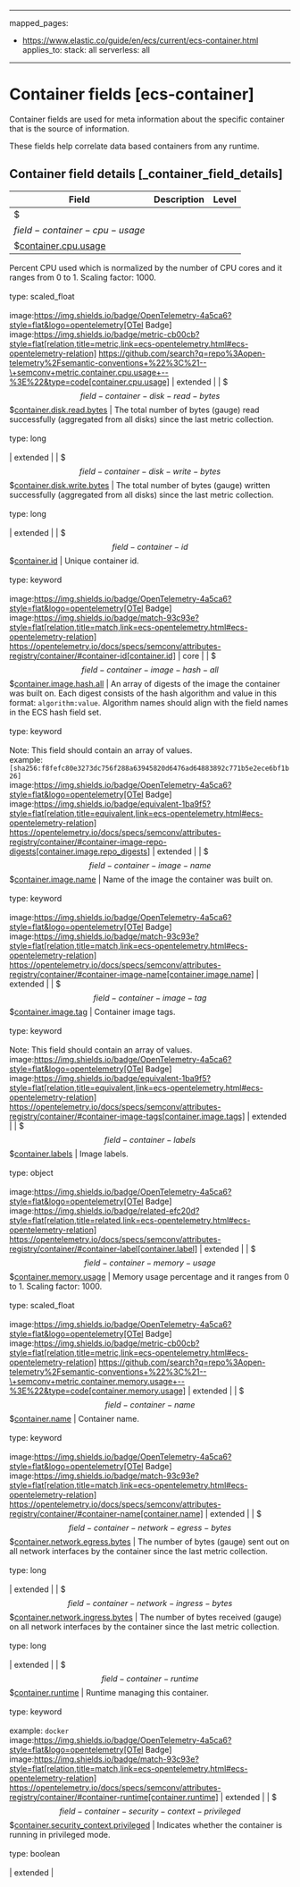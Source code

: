 <!-- This file is automatically generated. Don't edit it manually! -->
---
mapped_pages:
  - https://www.elastic.co/guide/en/ecs/current/ecs-container.html
applies_to:
  stack: all
  serverless: all
---

# Container fields [ecs-container]

Container fields are used for meta information about the specific container that is the source of information.

These fields help correlate data based containers from any runtime.

## Container field details [_container_field_details]

| Field | Description | Level |
| --- | --- | --- |
| $$$field-container-cpu-usage$$$[container.cpu.usage](#field-container-cpu-usage) |
Percent CPU used which is normalized by the number of CPU cores and it ranges from 0 to 1. Scaling factor: 1000.<br><br>type: scaled_float<br><br>
image:https://img.shields.io/badge/OpenTelemetry-4a5ca6?style=flat&logo=opentelemetry[OTel Badge] image:https://img.shields.io/badge/metric-cb00cb?style=flat[relation,title=metric,link=ecs-opentelemetry.html#ecs-opentelemetry-relation] https://github.com/search?q=repo%3Aopen-telemetry%2Fsemantic-conventions+%22%3C%21--\+semconv+metric.container.cpu.usage+--%3E%22&type=code[container.cpu.usage] | extended |
| $$$field-container-disk-read-bytes$$$[container.disk.read.bytes](#field-container-disk-read-bytes) |
The total number of bytes (gauge) read successfully (aggregated from all disks) since the last metric collection.<br><br>type: long<br><br>
 | extended |
| $$$field-container-disk-write-bytes$$$[container.disk.write.bytes](#field-container-disk-write-bytes) |
The total number of bytes (gauge) written successfully (aggregated from all disks) since the last metric collection.<br><br>type: long<br><br>
 | extended |
| $$$field-container-id$$$[container.id](#field-container-id) |
Unique container id.<br><br>type: keyword<br><br>
image:https://img.shields.io/badge/OpenTelemetry-4a5ca6?style=flat&logo=opentelemetry[OTel Badge] image:https://img.shields.io/badge/match-93c93e?style=flat[relation,title=match,link=ecs-opentelemetry.html#ecs-opentelemetry-relation] https://opentelemetry.io/docs/specs/semconv/attributes-registry/container/#container-id[container.id] | core |
| $$$field-container-image-hash-all$$$[container.image.hash.all](#field-container-image-hash-all) |
An array of digests of the image the container was built on. Each digest consists of the hash algorithm and value in this format: `algorithm:value`. Algorithm names should align with the field names in the ECS hash field set.<br><br>type: keyword<br><br>
Note: This field should contain an array of values.<br>
example: `[sha256:f8fefc80e3273dc756f288a63945820d6476ad64883892c771b5e2ece6bf1b26]`<br>image:https://img.shields.io/badge/OpenTelemetry-4a5ca6?style=flat&logo=opentelemetry[OTel Badge] image:https://img.shields.io/badge/equivalent-1ba9f5?style=flat[relation,title=equivalent,link=ecs-opentelemetry.html#ecs-opentelemetry-relation] https://opentelemetry.io/docs/specs/semconv/attributes-registry/container/#container-image-repo-digests[container.image.repo_digests] | extended |
| $$$field-container-image-name$$$[container.image.name](#field-container-image-name) |
Name of the image the container was built on.<br><br>type: keyword<br><br>
image:https://img.shields.io/badge/OpenTelemetry-4a5ca6?style=flat&logo=opentelemetry[OTel Badge] image:https://img.shields.io/badge/match-93c93e?style=flat[relation,title=match,link=ecs-opentelemetry.html#ecs-opentelemetry-relation] https://opentelemetry.io/docs/specs/semconv/attributes-registry/container/#container-image-name[container.image.name] | extended |
| $$$field-container-image-tag$$$[container.image.tag](#field-container-image-tag) |
Container image tags.<br><br>type: keyword<br><br>
Note: This field should contain an array of values.<br>
image:https://img.shields.io/badge/OpenTelemetry-4a5ca6?style=flat&logo=opentelemetry[OTel Badge] image:https://img.shields.io/badge/equivalent-1ba9f5?style=flat[relation,title=equivalent,link=ecs-opentelemetry.html#ecs-opentelemetry-relation] https://opentelemetry.io/docs/specs/semconv/attributes-registry/container/#container-image-tags[container.image.tags] | extended |
| $$$field-container-labels$$$[container.labels](#field-container-labels) |
Image labels.<br><br>type: object<br><br>
image:https://img.shields.io/badge/OpenTelemetry-4a5ca6?style=flat&logo=opentelemetry[OTel Badge] image:https://img.shields.io/badge/related-efc20d?style=flat[relation,title=related,link=ecs-opentelemetry.html#ecs-opentelemetry-relation] https://opentelemetry.io/docs/specs/semconv/attributes-registry/container/#container-label[container.label] | extended |
| $$$field-container-memory-usage$$$[container.memory.usage](#field-container-memory-usage) |
Memory usage percentage and it ranges from 0 to 1. Scaling factor: 1000.<br><br>type: scaled_float<br><br>
image:https://img.shields.io/badge/OpenTelemetry-4a5ca6?style=flat&logo=opentelemetry[OTel Badge] image:https://img.shields.io/badge/metric-cb00cb?style=flat[relation,title=metric,link=ecs-opentelemetry.html#ecs-opentelemetry-relation] https://github.com/search?q=repo%3Aopen-telemetry%2Fsemantic-conventions+%22%3C%21--\+semconv+metric.container.memory.usage+--%3E%22&type=code[container.memory.usage] | extended |
| $$$field-container-name$$$[container.name](#field-container-name) |
Container name.<br><br>type: keyword<br><br>
image:https://img.shields.io/badge/OpenTelemetry-4a5ca6?style=flat&logo=opentelemetry[OTel Badge] image:https://img.shields.io/badge/match-93c93e?style=flat[relation,title=match,link=ecs-opentelemetry.html#ecs-opentelemetry-relation] https://opentelemetry.io/docs/specs/semconv/attributes-registry/container/#container-name[container.name] | extended |
| $$$field-container-network-egress-bytes$$$[container.network.egress.bytes](#field-container-network-egress-bytes) |
The number of bytes (gauge) sent out on all network interfaces by the container since the last metric collection.<br><br>type: long<br><br>
 | extended |
| $$$field-container-network-ingress-bytes$$$[container.network.ingress.bytes](#field-container-network-ingress-bytes) |
The number of bytes received (gauge) on all network interfaces by the container since the last metric collection.<br><br>type: long<br><br>
 | extended |
| $$$field-container-runtime$$$[container.runtime](#field-container-runtime) |
Runtime managing this container.<br><br>type: keyword<br><br>
example: `docker`<br>image:https://img.shields.io/badge/OpenTelemetry-4a5ca6?style=flat&logo=opentelemetry[OTel Badge] image:https://img.shields.io/badge/match-93c93e?style=flat[relation,title=match,link=ecs-opentelemetry.html#ecs-opentelemetry-relation] https://opentelemetry.io/docs/specs/semconv/attributes-registry/container/#container-runtime[container.runtime] | extended |
| $$$field-container-security-context-privileged$$$[container.security_context.privileged](#field-container-security-context-privileged) |
Indicates whether the container is running in privileged mode.<br><br>type: boolean<br><br>
 | extended |


